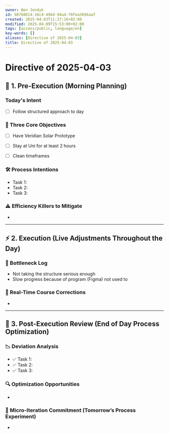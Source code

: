 ```yaml
---
owner: Ben Jendyk
id: 98768614-16c4-496d-94a4-f8fea3696aaf
created: 2025-04-03T11:27:16+02:00
modified: 2025-04-09T15:53:00+02:00
tags: [access/public, language/en]
key-words: []
aliases: [Directive of 2025-04-03]
title: Directive of 2025-04-03
---
```


# Directive of 2025-04-03

## 🌅 1. Pre-Execution (Morning Planning)

### Today's Intent

<!-- What broader chief aim do you want to focus on today? -->
- [ ] Follow structured approach to day

### 🎯 Three Core Objectives

<!-- Most critical task 1 – outcome-driven, not just an activity. -->
- [ ] Have Veridian Solar Prototype
<!-- Most critical task 2 – make it concrete and measurable. -->
- [ ] Stay at Uni for at least 2 hours
<!-- Most critical task 3 – must fit within the day’s execution capacity. -->
- [ ] Clean timeframes

### 🛠️ Process Intentions

<!-- How will this be executed most efficiently? E.g., deep work session, batching tasks, specific tool usage. -->
- Task 1:
- Task 2:
- Task 3:

### ⚠️ Efficiency Killers to Mitigate

<!-- What are the biggest risks to focus/execution today? E.g., distractions, decision fatigue, overplanning. -->
-

---

## ⚡ 2. Execution (Live Adjustments Throughout the Day)

### 📌 Bottleneck Log

<!-- What slowed execution today? E.g., distractions, over-perfection, slow decision-making, unexpected blockers. -->
- Not taking the structure serious enough
- Slow progress because of program (Figma) not used to

### 🔄 Real-Time Course Corrections

<!-- What tweaks were made mid-day to maintain efficiency? Only note direct changes to process. -->
-

---

## 🌙 3. Post-Execution Review (End of Day Process Optimization)

### 📉 Deviation Analysis

<!-- Did execution match expectation? If not, what caused deviation? -->
- ✅ Task 1:
- ✅ Task 2:  
- ✅ Task 3:  

### 🔍 Optimization Opportunities

<!-- What execution inefficiency should be addressed tomorrow? Focus on a single high-leverage improvement. -->
-

### 🧪 Micro-Iteration Commitment (Tomorrow’s Process Experiment)

<!-- What **one small tweak** will be tested tomorrow to refine execution? Keep it experimental and specific. -->
-
